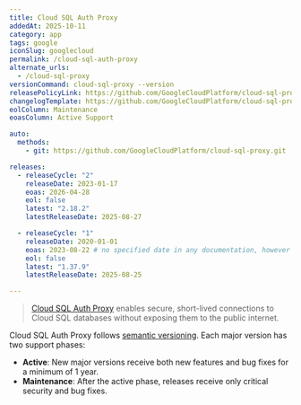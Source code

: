 ```yaml
---
title: Cloud SQL Auth Proxy
addedAt: 2025-10-11
category: app
tags: google
iconSlug: googlecloud
permalink: /cloud-sql-auth-proxy
alternate_urls:
  - /cloud-sql-proxy
versionCommand: cloud-sql-proxy --version
releasePolicyLink: https://github.com/GoogleCloudPlatform/cloud-sql-proxy?tab=readme-ov-file#support-policy
changelogTemplate: https://github.com/GoogleCloudPlatform/cloud-sql-proxy/releases/tag/v__LATEST__
eolColumn: Maintenance
eoasColumn: Active Support

auto:
  methods:
    - git: https://github.com/GoogleCloudPlatform/cloud-sql-proxy.git

releases:
  - releaseCycle: "2"
    releaseDate: 2023-01-17
    eoas: 2026-04-28
    eol: false
    latest: "2.18.2"
    latestReleaseDate: 2025-08-27

  - releaseCycle: "1"
    releaseDate: 2020-01-01
    eoas: 2023-08-22 # no specified date in any documentation, however commits slow down greatly on this date https://github.com/GoogleCloudPlatform/cloud-sql-proxy/commits/v1.37.9/?after=cbba97d111c5c42f65b8b5037dcdfa4e795b2194+34
    eol: false
    latest: "1.37.9"
    latestReleaseDate: 2025-08-25

---
```


> [Cloud SQL Auth Proxy](https://cloud.google.com/sql/docs/mysql/sql-proxy) enables secure, short-lived connections to Cloud SQL databases without exposing them to the public internet.

Cloud SQL Auth Proxy follows [semantic versioning](https://semver.org/). Each major version has two support phases:

- **Active**: New major versions receive both new features and bug fixes for a minimum of 1 year.
- **Maintenance**: After the active phase, releases receive only critical security and bug fixes.
